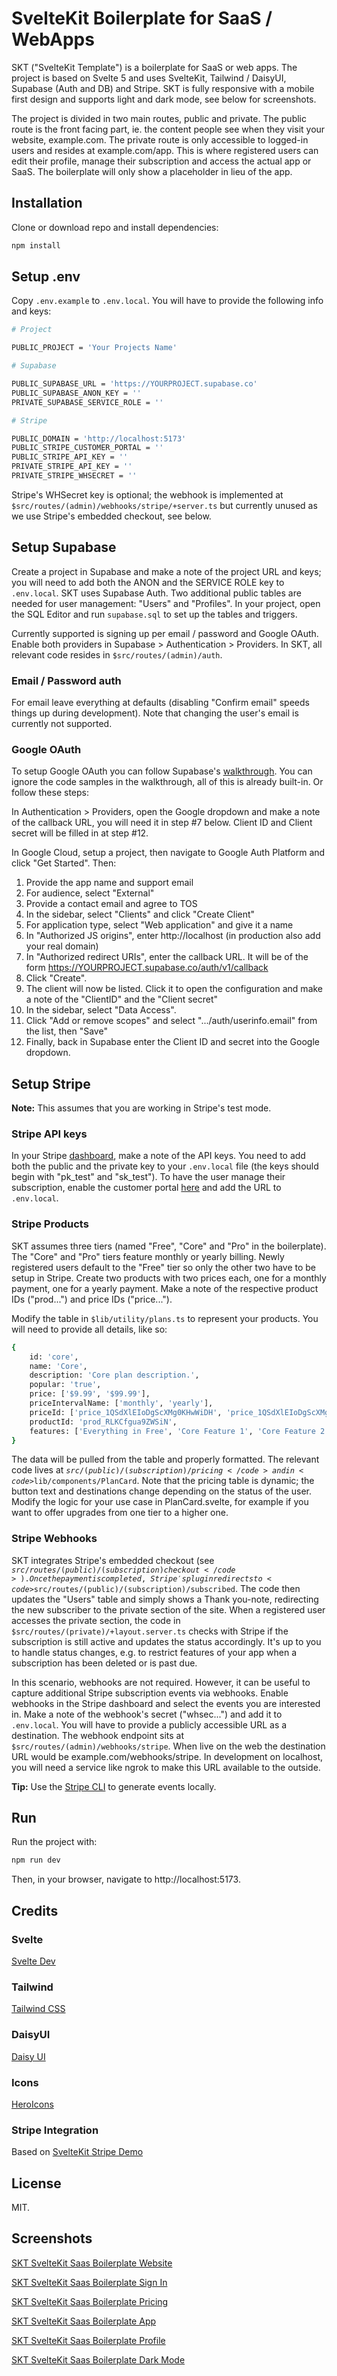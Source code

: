 # SvelteKit Boilerplate for SaaS / WebApps

SKT ("SvelteKit Template") is a boilerplate for SaaS or web apps. The project is based on Svelte 5 and uses SvelteKit, Tailwind / DaisyUI, Supabase (Auth and DB) and Stripe. SKT is fully responsive with a mobile first design and supports light and dark mode, see below for screenshots.

The project is divided in two main routes, public and private. The public route is the front facing part, ie. the content people see when they visit your website, example.com. The private route is only accessible to logged-in users and resides at example.com/app. This is where registered users can edit their profile, manage their subscription and access the actual app or SaaS. The boilerplate will only show a placeholder in lieu of the app.

## Installation

Clone or download repo and install dependencies:

```bash
npm install
```

## Setup .env

Copy <code>.env.example</code> to <code>.env.local</code>. You will have to provide the following info and keys:

```bash
# Project

PUBLIC_PROJECT = 'Your Projects Name'

# Supabase

PUBLIC_SUPABASE_URL = 'https://YOURPROJECT.supabase.co'
PUBLIC_SUPABASE_ANON_KEY = ''
PRIVATE_SUPABASE_SERVICE_ROLE = ''

# Stripe

PUBLIC_DOMAIN = 'http://localhost:5173'
PUBLIC_STRIPE_CUSTOMER_PORTAL = ''
PUBLIC_STRIPE_API_KEY = ''
PRIVATE_STRIPE_API_KEY = ''
PRIVATE_STRIPE_WHSECRET = ''
```

Stripe's WHSecret key is optional; the webhook is implemented at <code>$src/routes/(admin)/webhooks/stripe/+server.ts</code> but currently unused as we use Stripe's embedded checkout, see below.

## Setup Supabase

Create a project in Supabase and make a note of the project URL and keys; you will need to add both the ANON and the SERVICE ROLE key to <code>.env.local</code>. SKT uses Supabase Auth. Two additional public tables are needed for user management: "Users" and "Profiles". In your project, open the SQL Editor and run <code>supabase.sql</code> to set up the tables and triggers.

Currently supported is signing up per email / password and Google OAuth. Enable both providers in Supabase > Authentication > Providers. In SKT, all relevant code resides in <code>$src/routes/(admin)/auth</code>.

### Email / Password auth

For email leave everything at defaults (disabling "Confirm email" speeds things up during development). Note that changing the user's email is currently not supported.

### Google OAuth

To setup Google OAuth you can follow Supabase's [walkthrough](https://supabase.com/docs/guides/auth/social-login/auth-google). You can ignore the code samples in the walkthrough, all of this is already built-in. Or follow these steps:

In Authentication > Providers, open the Google dropdown and make a note of the callback URL, you will need it in step #7 below. Client ID and Client secret will be filled in at step #12.

In Google Cloud, setup a project, then navigate to Google Auth Platform and click "Get Started". Then:

1. Provide the app name and support email
2. For audience, select "External"
3. Provide a contact email and agree to TOS
4. In the sidebar, select "Clients" and click "Create Client"
5. For application type, select "Web application" and give it a name
6. In "Authorized JS origins", enter http://localhost (in production also add your real domain)
7. In "Authorized redirect URIs", enter the callback URL. It will be of the form https://YOURPROJECT.supabase.co/auth/v1/callback
8. Click "Create".
9. The client will now be listed. Click it to open the configuration and make a note of the "ClientID" and the "Client secret"
10. In the sidebar, select "Data Access".
11. Click "Add or remove scopes" and select ".../auth/userinfo.email" from the list, then "Save"
12. Finally, back in Supabase enter the Client ID and secret into the Google dropdown.

## Setup Stripe

**Note:** This assumes that you are working in Stripe's test mode.

### Stripe API keys

In your Stripe [dashboard](https://dashboard.stripe.com/test/apikeys), make a note of the API keys. You need to add both the public and the private key to your <code>.env.local</code> file (the keys should begin with "pk_test" and "sk_test"). To have the user manage their subscription, enable the customer portal [here](https://dashboard.stripe.com/test/settings/billing/portal) and add the URL to <code>.env.local</code>.

### Stripe Products

SKT assumes three tiers (named "Free", "Core" and "Pro" in the boilerplate). The "Core" and "Pro" tiers feature monthly or yearly billing. Newly registered users default to the "Free" tier so only the other two have to be setup in Stripe. Create two products with two prices each, one for a monthly payment, one for a yearly payment. Make a note of the respective product IDs ("prod...") and price IDs ("price...").

Modify the table in <code>$lib/utility/plans.ts</code> to represent your products. You will need to provide all details, like so:

```bash
{
    id: 'core',
    name: 'Core',
    description: 'Core plan description.',
    popular: 'true',
    price: ['$9.99', '$99.99'],
    priceIntervalName: ['monthly', 'yearly'],
    priceId: ['price_1QSdXlEIoDgScXMg0KHwWiDH', 'price_1QSdXlEIoDgScXMgrEfsS170'],
    productId: 'prod_RLKCfgua9ZWSiN',
    features: ['Everything in Free', 'Core Feature 1', 'Core Feature 2']
}
```

The data will be pulled from the table and properly formatted. The relevant code lives at <code>$src/(public)/(subscription)/pricing</code> and in <code>$lib/components/PlanCard</code>. Note that the pricing table is dynamic; the button text and destinations change depending on the status of the user. Modify the logic for your use case in PlanCard.svelte, for example if you want to offer upgrades from one tier to a higher one.

### Stripe Webhooks

SKT integrates Stripe's embedded checkout (see <code>$src/routes/(public)/(subscription)checkout</code>). Once the payment is completed, Stripe's plugin redirects to <code>$src/routes/(public)/(subscription)/subscribed</code>. The code then updates the "Users" table and simply shows a Thank you-note, redirecting the new subscriber to the private section of the site. When a registered user accesses the private section, the code in <code>$src/routes/(private)/+layout.server.ts</code> checks with Stripe if the subscription is still active and updates the status accordingly. It's up to you to handle status changes, e.g. to restrict features of your app when a subscription has been deleted or is past due.

In this scenario, webhooks are not required. However, it can be useful to capture additional Stripe subscription events via webhooks. Enable webhooks in the Stripe dashboard and select the events you are interested in. Make a note of the webhook's secret ("whsec...") and add it to <code>.env.local</code>. You will have to provide a publicly accessible URL as a destination. The webhook endpoint sits at <code>$src/routes/(admin)/webhooks/stripe</code>. When live on the web the destination URL would be example.com/webhooks/stripe. In development on localhost, you will need a service like ngrok to make this URL available to the outside.

**Tip:** Use the [Stripe CLI](https://docs.stripe.com/stripe-cli#install) to generate events locally.

## Run

Run the project with:

```bash
npm run dev
```

Then, in your browser, navigate to http://localhost:5173.

## Credits

### Svelte

[Svelte Dev](https://svelte.dev/)

### Tailwind

[Tailwind CSS](https://tailwindcss.com)

### DaisyUI

[Daisy UI](https://daisyui.com)

### Icons

[HeroIcons](https:/heroicons.com)

### Stripe Integration

Based on [SvelteKit Stripe Demo](https://github.com/kilroyjones/sveltekit-stripe-demo)

## License

MIT.

## Screenshots

[SKT SvelteKit Saas Boilerplate Website](https://softmatic.com/images/skt/screen_01.png)

[SKT SvelteKit Saas Boilerplate Sign In](https://softmatic.com/images/skt/screen_02.png)

[SKT SvelteKit Saas Boilerplate Pricing](https://softmatic.com/images/skt/screen_03.png)

[SKT SvelteKit Saas Boilerplate App](https://softmatic.com/images/skt/screen_04.png)

[SKT SvelteKit Saas Boilerplate Profile](https://softmatic.com/images/skt/screen_05.png)

[SKT SvelteKit Saas Boilerplate Dark Mode](https://softmatic.com/images/skt/screen_06.png)
